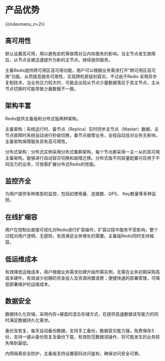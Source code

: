 # 产品优势

{{indexmenu_n>2}}

## 高可用性

默认设置高可用，用以避免宕机等故障对云内存服务的影响。当主节点发生故障后，从节点会被迅速提升为新的主节点，继续提供服务。

主备Redis提供跨可用区高可用功能，用户可以根据业务需求打开“跨可用区高可用”功能，从而提高服务可用性，实现跨机房级别容灾。不过由于Redis
采用异步复制技术，当业务压力较大时，可能会出现从节点少量数据落后于其主节点，主从节点切换时可能导致少量数据不一致。

## 架构丰富

Redis提供主备版和分布式版两种架构。

主备架构：系统运行时，备节点（Replica）实时同步主节点（Master）数据，主节点故障时系统自动进行秒级切换，备节点接管业务，全程自动且对业务无影响，主备架构保障服务具有高可用性。

分布式架构：分布式实例采用分布式集群架构，每个节点都采用一主一从的高可用主备架构，能够进行自动容灾切换和故障迁移。分布式版不同容量配置可应用于不同压力的业务，可按需扩展分布式Redis的性能。

## 监控齐全

为用户提供多种类型的监控，包括如使用量、连接数、QPS、 Key数量等多种监控。

## 在线扩缩容

用户在控制台直接可视化对Redis进行扩容操作，扩容过程中服务不受影响，整个过程对用户透明、无感知，有效满足业务增长的需要。主备版Redis同时支持缩容。

## 低运维成本

有效降低运维成本，用户根据业务需求创建升级所需实例，无需在业务初期采购高成本硬件，有效减少初期的资金投入及资源闲置浪费；便捷快速的部署管理，可降低部署维护的运维成本。

## 数据安全

数据持久化存储，采用内存+硬盘的混合存储方式，在提供高速数据读写能力的同时满足数据持久化需求。

备份及恢复，每天自动备份数据，支持手工备份，数据容灾能力强，免费保存3份，支持一键从备份恢复及备份下载，有效防范数据误操作，将可能发生的业务损失降到最低。

内网隔离安全防护，主备版支持设置密码访问鉴权，确保访问安全可靠。
